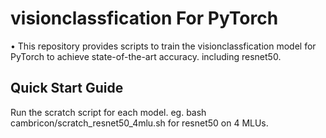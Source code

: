 # visionclassfication For PyTorch
•
This repository provides scripts to train the visionclassfication model for PyTorch to achieve state-of-the-art accuracy. including resnet50.

## Quick Start Guide
Run the scratch script for each model.
eg. bash cambricon/scratch_resnet50_4mlu.sh for resnet50 on 4 MLUs.
